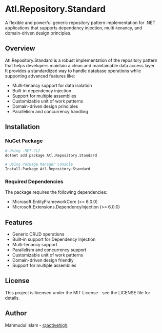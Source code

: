 # Atl.Repository.Standard

A flexible and powerful generic repository pattern implementation for .NET applications that supports dependency injection, multi-tenancy, and domain-driven design principles.

## Overview

Atl.Repository.Standard is a robust implementation of the repository pattern that helps developers maintain a clean and maintainable data access layer. It provides a standardized way to handle database operations while supporting advanced features like:

- Multi-tenancy support for data isolation
- Built-in dependency injection
- Support for multiple assemblies
- Customizable unit of work patterns
- Domain-driven design principles
- Parallelism and concurrency handling

## Installation

### NuGet Package

```bash
# Using .NET CLI
dotnet add package Atl.Repository.Standard

# Using Package Manager Console
Install-Package Atl.Repository.Standard
```

### Required Dependencies

The package requires the following dependencies:
- Microsoft.EntityFrameworkCore (>= 6.0.0)
- Microsoft.Extensions.DependencyInjection (>= 6.0.0)

## Features

- Generic CRUD operations
- Built-in support for Dependency Injection
- Multi-tenancy support
- Parallelism and concurrency support
- Customizable unit of work patterns
- Domain-driven design friendly
- Support for multiple assemblies

## License

This project is licensed under the MIT License - see the LICENSE file for details.

## Author

Mahmudul Islam - [@activehigh](https://activehigh.wordpress.com/)
